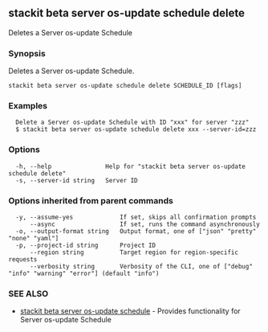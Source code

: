 ## stackit beta server os-update schedule delete

Deletes a Server os-update Schedule

### Synopsis

Deletes a Server os-update Schedule.

```
stackit beta server os-update schedule delete SCHEDULE_ID [flags]
```

### Examples

```
  Delete a Server os-update Schedule with ID "xxx" for server "zzz"
  $ stackit beta server os-update schedule delete xxx --server-id=zzz
```

### Options

```
  -h, --help               Help for "stackit beta server os-update schedule delete"
  -s, --server-id string   Server ID
```

### Options inherited from parent commands

```
  -y, --assume-yes             If set, skips all confirmation prompts
      --async                  If set, runs the command asynchronously
  -o, --output-format string   Output format, one of ["json" "pretty" "none" "yaml"]
  -p, --project-id string      Project ID
      --region string          Target region for region-specific requests
      --verbosity string       Verbosity of the CLI, one of ["debug" "info" "warning" "error"] (default "info")
```

### SEE ALSO

* [stackit beta server os-update schedule](./stackit_beta_server_os-update_schedule.md)	 - Provides functionality for Server os-update Schedule

